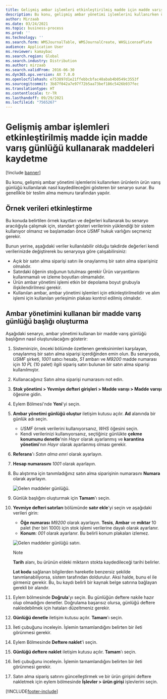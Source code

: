 ```yaml
---
title: Gelişmiş ambar işlemleri etkinleştirilmiş madde için madde varış günlüğü kullanarak maddeleri kaydetme
description: Bu konu, gelişmiş ambar yönetimi işlemlerini kullanırken ürünlerin ürün varış günlüğü kullanılarak nasıl kaydedileceğini gösteren bir senaryo sunar.
author: Mirzaab
ms.date: 03/24/2021
ms.topic: business-process
ms.prod: ''
ms.technology: ''
ms.search.form: WMSJournalTable, WMSJournalCreate, WHSLicensePlate
audience: Application User
ms.reviewer: kamaybac
ms.search.region: Global
ms.search.industry: Distribution
ms.author: mirzaab
ms.search.validFrom: 2016-06-30
ms.dyn365.ops.version: AX 7.0.0
ms.openlocfilehash: e753897d1e21ffebbcbfac48abab4b0549c3553f
ms.sourcegitcommit: 3b87f042a7e97f72b5aa73bef186c5426b937fec
ms.translationtype: HT
ms.contentlocale: tr-TR
ms.lasthandoff: 09/29/2021
ms.locfileid: "7565267"
---
```

# <a name="register-items-for-an-advanced-warehousing-enabled-item-using-an-item-arrival-journal"></a>Gelişmiş ambar işlemleri etkinleştirilmiş madde için madde varış günlüğü kullanarak maddeleri kaydetme

[!include [banner](../../includes/banner.md)]

Bu konu, gelişmiş ambar yönetimi işlemlerini kullanırken ürünlerin ürün varış günlüğü kullanılarak nasıl kaydedileceğini gösteren bir senaryo sunar. Bu genellikle bir teslim alma memuru tarafından yapılır.

## <a name="enable-sample-data"></a>Örnek verileri etkinleştirme

Bu konuda belirtilen örnek kayıtları ve değerleri kullanarak bu senaryo aracılığıyla çalışmak için, standart gösteri verilerinin yüklendiği bir sistem kullanıyor olmanız ve başlamadan önce *USMF* hukuk varlığını seçmeniz gerekir.

Bunun yerine, aşağıdaki veriler kullanılabilir olduğu takdirde değerleri kendi verilerinizde değiştirerek bu senaryoya göre çalışabilirsiniz:

- Açık bir satın alma siparişi satırı ile onaylanmış bir satın alma siparişiniz olmalıdır.
- Satırdaki öğenin stoğunun tutulması gerekir Ürün varyantlarını kullanmamalı ve izleme boyutları olmamalıdır.
- Ürün ambar yönetimi işlemi etkin bir depolama boyut grubuyla ilişkilendirilmesi gerekir.
- Kullanılan ambar, ambar yönetimi işlemleri için etkinleştirilmelidir ve alım işlemi için kullanılan yerleşimin plakası kontrol edilmiş olmalıdır.

## <a name="create-an-item-arrival-journal-header-that-uses-warehouse-management"></a>Ambar yönetimini kullanan bir madde varış günlüğü başlığı oluşturma

Aşağıdaki senaryo, ambar yönetimi kullanan bir madde varış günlüğü başlığının nasıl oluşturulacağını gösterir:

1. Sisteminizin, önceki bölümde özetlenen gereksinimleri karşılayan, onaylanmış bir satın alma siparişi içerdiğinden emin olun. Bu senaryoda, *USMF* şirketi, *1001* satıcı hesabı, *51* ambarı ve *M9200* madde numarası için *10 PL* (10 palet) ilgili sipariş satırı bulunan bir satın alma siparişi kullanılmıştır.
1. Kullanacağınız Satın alma siparişi numarasını not edin.
1. **Stok yönetimi \> Yevmiye defteri girişleri \> Madde varışı \> Madde varışı** öğesine gidin.
1. Eylem Bölmesi'nde **Yeni**'yi seçin.
1. **Ambar yönetimi günlüğü oluştur** iletişim kutusu açılır. **Ad** alanında bir günlük adı seçin.
    - *USMF* örnek verilerini kullanıyorsanız, *WHS* öğesini seçin.
    - Kendi verilerinizi kullanıyorsanız, seçtiğiniz günlükte **çekme konumunu denetle**'nin *Hayır* olarak ayarlanmış ve **karantina yönetimi**'nın *Hayır* olarak ayarlanmış olması gerekir.
1. **Referans**'ı *Satın alma emri* olarak ayarlayın.
1. **Hesap numarasını** *1001* olarak ayarlayın.
1. Bu alıştırma için tanımladığınız satın alma siparişinin numarasını **Numara** olarak ayarlayın.

    ![Gelen maddeler günlüğü.](../media/item-arrival-journal-header.png "Gelen maddeler günlüğü")

1. Günlük başlığını oluşturmak için **Tamam**'ı seçin.
1. **Yevmiye defteri satırları** bölümünde **satır ekle**'yi seçin ve aşağıdaki verileri girin:
    - **Öğe numarası** *M9200* olarak ayarlayın. **Tesis**, **Ambar** ve **miktar** 10 palet (her biri 1000) için stok işlemi verilerine dayalı olarak ayarlanır.
    - **Konum**: *001* olarak ayarlanır. Bu belirli konum plakaları izlemez.

    ![Gelen maddeler günlüğü satırı.](../media/item-arrival-journal-line.png "Gelen maddeler günlüğü satırı")

    > [!NOTE]
    > **Tarih** alanı, bu ürünün eldeki miktarın stokta kaydedileceği tarihi belirler.  
    >
    > **Lot kodu** sağlanan bilgilerden hareketle benzersiz şekilde tanımlanabiliyorsa, sistem tarafından doldurulur. Aksi halde, bunu el ile girmeniz gerekir. Bu, bu kaydı belirli bir kaynak belge satırına bağlayan gerekli bir alandır.  

1. Eylem bölmesinde **Doğrula**'yı seçin. Bu günlüğün deftere nakile hazır olup olmadığını denetler. Doğrulama başarısız olursa, günlüğü deftere nakledebilmek için hataları düzeltmeniz gerekir.  
1. **Günlüğü denetle** iletişim kutusu açılır. **Tamam**'ı seçin.
1. İleti çubuğunu inceleyin. İşlemin tamamlandığını belirten bir ileti görünmesi gerekir.  
1. Eylem Bölmesinde **Deftere naklet**'i seçin.
1. **Günlüğü deftere naklet** iletişim kutusu açılır. **Tamam**'ı seçin.
1. İleti çubuğunu inceleyin. İşlemin tamamlandığını belirten bir ileti görünmesi gerekir.
1. Satın alma sipariş satırını güncelleştirmek ve bir ürün girişini deftere nakletmek için eylem bölmesinde **İşlevler > ürün girişi** işlevlerini seçin.


[!INCLUDE[footer-include](../../../includes/footer-banner.md)]
